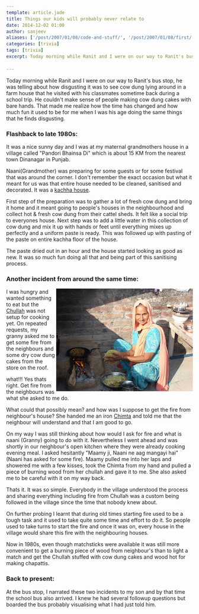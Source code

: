 ```yaml
---
template: article.jade
title: Things our kids will probably never relate to
date: 2014-12-02 01:00
author: sanjeev
aliases: ['/post/2007/01/08/code-and-stuff/', '/post/2007/01/08/first/', '/post/2008/01/08/first']
categories: [trivia]
tags: [trivia]
excerpt: Today morning while Ranit and I were on our way to Ranit's bus stop, he was telling about how disgusting it was to see cowdung lying around in a farm house that he visited with his classmates sometime back during a school trip. He couldn't make sense of people making cow dung cakes with bare hands. That made me realize how the time has changed and how much fun it used to be for me when I was his age doing the same things that he finds disgusting.

---
```


Today morning while Ranit and I were on our way to Ranit's bus stop, he was telling about how disgusting it was to see cow dung lying around in a farm house that he visited with his classmates sometime back during a school trip. He couldn't make sense of people making cow dung cakes with bare hands. That made me realize how the time has changed and how much fun it used to be for me when I was his age doing the same things that he finds disgusting.

### Flashback to late 1980s:

It was a nice sunny day and I was at my maternal grandmothers house in a village called "Pandori Bhainsa Di" which is about 15 KM from the nearest town Dinanagar in Punjab. 

Naani(Grandmother) was preparing for some guests or for some festival that was around the corner. I don't remember the exact occasion but what it meant for us was that entire house needed to be cleaned, sanitised and decorated. It was a [kachha house](https://www.google.co.in/search?q=kachha+house&espv=2&biw=1622&bih=892&source=lnms&tbm=isch&sa=X&ei=Hd5-VPTBA4y9uATyzYLgAQ&ved=0CAYQ_AUoAQ).

<span class="more"></span>

First step of the preparation was to gather a lot of fresh cow dung and bring it home and it meant going to people's houses in the neighbourhood and collect hot & fresh cow dung from their cattel sheds. It felt like a social trip to everyones house. Next step was to add a little water in this collection of cow dung and mix it up with hands or feet until everything mixes up perfectly and a uniform paste is ready. This was followed up with pasting of the paste on entire kachha floor of the house.

The paste dried out in an hour and the house started looking as good as new. It was so much fun doing all that and being part of this sanitising process. 

### Another incident from around the same time:

<img style="float: right" src="Chullah.JPG" class="img-responsive" alt="Responsive image"/>

I was hungry and wanted something to eat but the [Chullah](https://www.google.co.in/search?q=chullah&espv=2&biw=1622&bih=892&source=lnms&tbm=isch&sa=X&ei=SPR-VLfsM4KbuQSHxoKIAw&ved=0CAYQ_AUoAQ) was not setup for cooking yet. On repeated requests, my granny asked me to get some fire from the neighbours and some dry cow dung cakes from the store on the roof. 

what!!! Yes thats right. Get fire from the neighbours was what she asked to me do. 

What could that possibly mean? and how was I suppose to get the fire from neighbour's house? She handed me an iron [Chimta](https://www.google.co.in/search?q=chullah&espv=2&biw=1622&bih=892&source=lnms&tbm=isch&sa=X&ei=SPR-VLfsM4KbuQSHxoKIAw&ved=0CAYQ_AUoAQ#tbm=isch&q=chimta) and told me that the neighbour will understand and that I am good to go. 

On my way I was still thinking about how would I ask for fire and what is naani (Granny) going to do with it. Nevertheless I went ahead and was shortly in our neighbour's open kitchen where they were already cooking evening meal. I asked hesitantly "Maamy ji, Naani ne aag mangayi hai" (Naani has asked for some fire).  Maamy pulled me into her laps and showered me with a few kisses, took the Chimta from my hand and pulled a piece of burning wood from her chullah and gave it to me. She also asked me to be careful with it on my way back.

Thats it. It was so simple. Everybody in the village understood the process and sharing everything including fire from Chullah was a custom being followed in the village since the time that nobody knew about.

On further probing I learnt that during old times starting fire used to be a tough task and it used to take quite some time and effort to do it. So people used to take turns to start the fire and once it was on, every house in the village would share this fire with the neighbouring houses. 

Now in 1980s, even though matchsticks were available it was still more convenient to get a burning piece of wood from neighbour's than to light a match and get the Chullah stuffed with cow dung cakes and wood hot for making chapattis.  

### Back to present:

At the bus stop, I narrated these two incidents to my son and by that time the school bus also arrived. I knew he had several followup questions but boarded the bus probably visualising what I had just told him.
